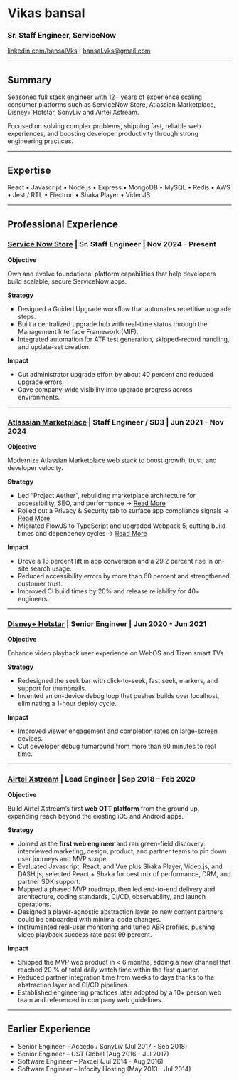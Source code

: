 # Vikas bansal

### Sr. Staff Engineer, ServiceNow

[linkedin.com/bansalVks](https://linkedin.com/bansalVks) | [bansal.vks@gmail.com](mailto:bansal.vks@gmail.com) 

---

## Summary

Seasoned full stack engineer with 12+ years of experience scaling consumer platforms such as ServiceNow Store, Atlassian Marketplace, Disney+ Hotstar, SonyLiv and Airtel Xstream. 

Focused on solving complex problems, shipping fast, reliable web experiences, and boosting developer productivity through strong engineering practices.

---

## Expertise

React • Javascript • Node.js • Express • MongoDB • MySQL • Redis • AWS • Jest / RTL • Electron • Shaka Player • VideoJS

---

## Professional Experience

### [Service Now Store](https://store.servicenow.com/store) | Sr. Staff Engineer | Nov 2024 - Present

**Objective**

Own and evolve foundational platform capabilities that help developers build scalable, secure ServiceNow apps.

**Strategy**

- Designed a Guided Upgrade workflow that automates repetitive upgrade steps.
- Built a centralized upgrade hub with real-time status through the Management Interface Framework (MIF).
- Integrated automation for ATF test generation, skipped-record handling, and update-set creation.

**Impact**

- Cut administrator upgrade effort by about 40 percent and reduced upgrade errors.
- Gave company-wide visibility into upgrade progress across environments.

---

### [Atlassian Marketplace](https://marketplace.atlassian.com/) | Staff Engineer / SD3 | Jun 2021 - Nov 2024

**Objective**

Modernize Atlassian Marketplace web stack to boost growth, trust, and developer velocity.

**Strategy**

- Led “Project Aether”, rebuilding marketplace architecture for accessibility, SEO, and performance → [Read More](https://www.atlassian.com/blog/add-ons/new-atlassian-marketplace)
- Rolled out a Privacy & Security tab to surface app compliance signals  → [Read More](https://www.notion.so/Project-Privacy-Security-37bae15d94864f55952007650170a425?pvs=21)
- Migrated FlowJS to TypeScript and upgraded Webpack 5, cutting build times and dependency cycles  → [Read More](https://www.linkedin.com/pulse/accelerated-development-enhanced-security-developer-wins-vikas-bansal-mrzdf%3FtrackingId=suS4TrBWT%252FOYHlct7qHw0A%253D%253D/)

**Impact**

- Drove a 13 percent lift in app conversion and a 29.2 percent rise in on-site search usage.
- Reduced accessibility errors by more than 60 percent and strengthened customer trust.
- Improved CI build times by 20% and release reliability for 40+ engineers.

---

### [Disney+ Hotstar](https://www.hotstar.com/in/home) | Senior Engineer | Jun 2020 - Jun 2021

**Objective**

Enhance video playback user experience on WebOS and Tizen smart TVs.

**Strategy**

- Redesigned the seek bar with click-to-seek, fast seek, markers, and support for thumbnails.
- Invented an on-device debug loop that pushes builds over localhost, eliminating a 1-hour deploy cycle.

**Impact**

- Improved viewer engagement and completion rates on large-screen devices.
- Cut developer debug turnaround from more than 60 minutes to real time.

---

### [Airtel Xstream](https://www.airtelxstream.in/) | Lead Engineer | Sep 2018 – Feb 2020

**Objective**

Build Airtel Xstream’s first **web OTT platform** from the ground up, expanding reach beyond the existing iOS and Android apps.

**Strategy**

- Joined as the **first web engineer** and ran green-field discovery: interviewed marketing, design, product, and partner teams to pin down user journeys and MVP scope.
- Evaluated Javascript, React, and Vue plus Shaka Player, Video.js, and DASH.js; selected React + Shaka for best mix of performance, DRM, and partner SDK support.
- Mapped a phased MVP roadmap, then led end-to-end delivery and architecture, coding standards, CI/CD, observability, and launch operations.
- Designed a player-agnostic abstraction layer so new content partners could be onboarded with minimal code changes.
- Instrumented real-user monitoring and tuned ABR profiles, pushing video playback success rate past 99 percent.

**Impact**

- Shipped the MVP web product in < 6 months, adding a new channel that reached 20 % of total daily watch time within the first quarter.
- Reduced partner integration time from weeks to days thanks to the abstraction layer and CI/CD pipelines.
- Established engineering practices later adopted by a 10+ person web team and referenced in company web guidelines.

---

## Earlier Experience

- Senior Engineer – Accedo / SonyLiv (Jul 2017 - Sep 2018)
- Senior Engineer – UST Global (Aug 2016 - Jul 2017)
- Software Engineer – Paxcel (Jul 2014 - Aug 2016)
- Software Engineer – Infocity Hosting (May 2013 - Jul 2014)